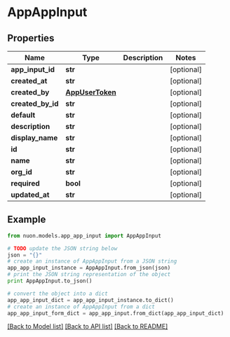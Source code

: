# AppAppInput


## Properties

Name | Type | Description | Notes
------------ | ------------- | ------------- | -------------
**app_input_id** | **str** |  | [optional] 
**created_at** | **str** |  | [optional] 
**created_by** | [**AppUserToken**](AppUserToken.md) |  | [optional] 
**created_by_id** | **str** |  | [optional] 
**default** | **str** |  | [optional] 
**description** | **str** |  | [optional] 
**display_name** | **str** |  | [optional] 
**id** | **str** |  | [optional] 
**name** | **str** |  | [optional] 
**org_id** | **str** |  | [optional] 
**required** | **bool** |  | [optional] 
**updated_at** | **str** |  | [optional] 

## Example

```python
from nuon.models.app_app_input import AppAppInput

# TODO update the JSON string below
json = "{}"
# create an instance of AppAppInput from a JSON string
app_app_input_instance = AppAppInput.from_json(json)
# print the JSON string representation of the object
print AppAppInput.to_json()

# convert the object into a dict
app_app_input_dict = app_app_input_instance.to_dict()
# create an instance of AppAppInput from a dict
app_app_input_form_dict = app_app_input.from_dict(app_app_input_dict)
```
[[Back to Model list]](../README.md#documentation-for-models) [[Back to API list]](../README.md#documentation-for-api-endpoints) [[Back to README]](../README.md)


